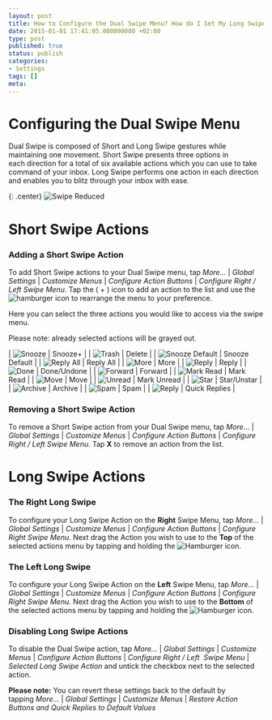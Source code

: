 ```yaml
---
layout: post
title: How to Configure the Dual Swipe Menu? How do I Set My Long Swipe Action?
date: 2015-01-01 17:41:05.000000000 +02:00
type: post
published: true
status: publish
categories:
- Settings
tags: []
meta:
---
```


# Configuring the Dual Swipe Menu

Dual Swipe is composed of Short and Long Swipe gestures while maintaining one movement. Short Swipe presents three options in each direction for a total of six available actions which you can use to take command of your inbox. Long Swipe performs one action in each direction and enables you to blitz through your inbox with ease.

{: .center}
![Swipe Reduced](/assets/BlueMail_Swipe_reduced.gif)

# Short Swipe Actions

### Adding a Short Swipe Action

To add Short Swipe actions to your Dual Swipe menu, tap *More...* \| *Global Settings* \| *Customize Menus* \| *Configure Action Buttons* \| *Configure Right / Left Swipe Menu*. Tap the ( + ) icon to add an action to the list and use the ![hamburger](/assets/Hamburger-Menu-Blue.jpg) icon to rearrange the menu to your preference.

Here you can select the three actions you would like to access via the swipe menu.

Please note: already selected actions will be grayed out.

| ![Snooze](/assets/ic_action_later--150x150.png) | Snooze+ |
| ![Trash](/assets/folder_trash.png) | Delete |
| ![Snooze Default](/assets/ic_action_later_default.png) | Snooze Default |
| ![Reply All](/assets/ic_action_reply_all.png) | Reply All |
| ![More](/assets/more_option_add_account.png) | More |
| ![Reply](/assets/ic_action_wear_reply.png) | Reply |
| ![Done](/assets/ic_action_done.png) | Done/Undone |
| ![Forward](/assets/ic_action_forward.png) | Forward |
| ![Mark Read](/assets/ic_action_wear_mark_as_read.png) | Mark Read |
| ![Move](/assets/ic_action_move.png) | Move |
| ![Unread](/assets/menu_item_unread.png) | Mark Unread |
| ![Star](/assets/menu_item_star.png) | Star/Unstar |
| ![Archive](/assets/ic_action_wear_archive.png) | Archive |
| ![Spam](/assets/ic_action_spam.png) | Spam |
| ![Reply](/assets/settings_swipe_quick_reply1.png) | Quick Replies |

### Removing a Short Swipe Action
To remove a Short Swipe action from your Dual Swipe menu, tap *More...* \| *Global Settings* \| *Customize Menus* \| *Configure Action Buttons* \| *Configure Right / Left Swipe Menu*. Tap **X** to remove an action from the list.

# Long Swipe Actions

### The Right Long Swipe

To configure your Long Swipe Action on the **Right** Swipe Menu, tap *More...* \| *Global Settings* \| *Customize Menus* \| *Configure Action Buttons* \| *Configure Right Swipe Menu*. Next drag the Action you wish to use to the **Top** of the selected actions menu by tapping and holding the ![Hamburger](/assets/Hamburger-Menu-Blue.jpg) icon.

### The Left Long Swipe

To configure your Long Swipe Action on the **Left** Swipe Menu, tap *More...* \| *Global Settings* \| *Customize Menus* \| *Configure Action Buttons* \| *Configure Right Swipe Menu*. Next drag the Action you wish to use to the **Bottom** of the selected actions menu by tapping and holding the ![Hamburger](/assets/Hamburger-Menu-Blue.jpg) icon.

### Disabling Long Swipe Actions

To disable the Dual Swipe action, tap *More...* \| *Global Settings* \| *Customize Menus* \| *Configure Action Buttons* \| *Configure Right / Left  Swipe Menu* \| *Selected Long Swipe Action* and untick the checkbox next to the selected action.

**Please note:** You can revert these settings back to the default by tapping *More...* \| *Global Settings* \| *Customize Menus* \| *Restore Action Buttons and Quick Replies to Default Values*